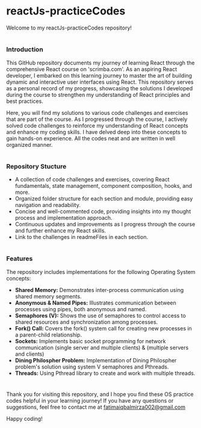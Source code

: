 
# reactJs-practiceCodes
Welcome to my reactJs-practiceCodes repository!
 
 # <h3>Introduction</h3>
 
This GitHub repository documents my journey of learning React through the comprehensive React course on 'scrimba.com'. As an aspiring React developer, 
I embarked on this learning journey to master the art of building dynamic and interactive user interfaces using React. 
This repository serves as a personal record of my progress, showcasing the solutions I developed during the course to strengthen my understanding
of React principles and best practices.

Here, you will find my solutions to various code challenges and exercises that are part of the course. As I progressed through the course, 
I actively solved code challenges to reinforce my  understanding of React concepts and enhance my coding skills. I have delved deep into these concepts 
to gain hands-on experience. All the codes neat and are written in well organized manner.

# <h3>Repository Stucture</h3>

- A collection of code challenges and exercises, covering React fundamentals, state management, component composition, hooks, and more.
- Organized folder structure for each section and module, providing easy navigation and readability.
- Concise and well-commented code, providing insights into my thought process and implementation approach.
- Continuous updates and improvements as I progress through the course and further enhance my React skills.
- Link to the challenges in readmeFiles in each section.

# <h3>Features</h3>
The repository includes implementations for the following Operating System concepts:

- **Shared Memory:** Demonstrates inter-process communication using shared memory segments.
- **Anonymous & Named Pipes:** Illustrates communication between processes using pipes, both anonymous and named.
- **Semaphores (V):** Shows the use of semaphores to control access to shared resources and synchronization among processes.
- **Fork() Call:** Covers the fork() system call for creating new processes in a parent-child relationship.
- **Sockets:** Implements basic socket programming for network communication (single server and multiple clients) & (multiple servers and clients)
- **Dining Philospher Problem:** Implementation of Dining Philospher problem's solution using system V semaphores and Pthreads.
- **Threads:** Using Pthread library to create and work with multiple threads.

# 
Thank you for visiting this repository, and I hope you find these OS practice codes helpful in your learning journey! If you have any questions or suggestions, 
feel free to contact me at fatimaiqbalmirza002@gmail.com

Happy coding!
